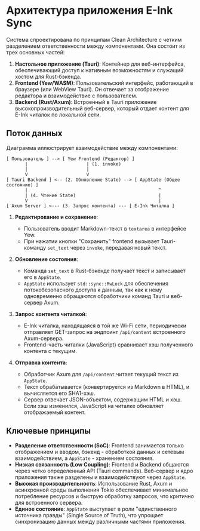 # Архитектура приложения E-Ink Sync

Система спроектирована по принципам Clean Architecture с четким разделением ответственности между компонентами. Она состоит из трех основных частей:

1.  **Настольное приложение (Tauri)**: Контейнер для веб-интерфейса, обеспечивающий доступ к нативным возможностям и служащий хостом для Rust-бэкенда.
2.  **Frontend (Yew/WASM)**: Пользовательский интерфейс, работающий в браузере (или WebView Tauri). Он отвечает за отображение редактора и взаимодействие с пользователем.
3.  **Backend (Rust/Axum)**: Встроенный в Tauri приложение высокопроизводительный веб-сервер, который отдает контент для E-Ink читалок по локальной сети.

## Поток данных

Диаграмма иллюстрирует взаимодействие между компонентами:

```
[ Пользователь ] --> [ Yew Frontend (Редактор) ]
       |                      | (1. invoke)
       |                      |
       V                      V
[ Tauri Backend ] <-- (2. Обновление State) --> [ AppState (Общее состояние) ]
       |                                                 ^
       | (4. Чтение State)                               |
       V                                                 |
[ Axum Server ] <--- (3. Запрос контента) --- [ E-Ink Читалка ]
```

1.  **Редактирование и сохранение**:
    *   Пользователь вводит Markdown-текст в `textarea` в интерфейсе Yew.
    *   При нажатии кнопки "Сохранить" frontend вызывает Tauri-команду `set_text` через `invoke`, передавая новый текст.

2.  **Обновление состояния**:
    *   Команда `set_text` в Rust-бэкенде получает текст и записывает его в `AppState`.
    *   `AppState` использует `std::sync::RwLock` для обеспечения потокобезопасного доступа к данным, так как к нему одновременно обращаются обработчики команд Tauri и веб-сервер Axum.

3.  **Запрос контента читалкой**:
    *   E-Ink читалка, находящаяся в той же Wi-Fi сети, периодически отправляет GET-запрос на эндпоинт `/api/content` встроенного Axum-сервера.
    *   Frontend-часть читалки (JavaScript) сравнивает хэш полученного контента с текущим.

4.  **Отправка контента**:
    *   Обработчик Axum для `/api/content` читает текущий текст из `AppState`.
    *   Текст обрабатывается (конвертируется из Markdown в HTML), и вычисляется его SHA1-хэш.
    *   Сервер отвечает JSON-объектом, содержащим HTML и хэш. Если хэш изменился, JavaScript на читалке обновляет отображаемый контент.

## Ключевые принципы

*   **Разделение ответственности (SoC)**: Frontend занимается только отображением и вводом, бэкенд - обработкой данных и сетевым взаимодействием, а `AppState` - хранением состояния.
*   **Низкая связанность (Low Coupling)**: Frontend и Backend общаются через четко определенный API (Tauri commands). Веб-сервер и ядро приложения также разделены и взаимодействуют через `AppState`.
*   **Высокая производительность**: Использование Rust, Axum и асинхронной среды выполнения Tokio обеспечивает минимальное потребление ресурсов и быструю обработку запросов, что критично для встроенного сервера.
*   **Единое состояние**: `AppState` выступает в роли "единственного источника правды" (Single Source of Truth), что упрощает синхронизацию данных между различными частями приложения.
